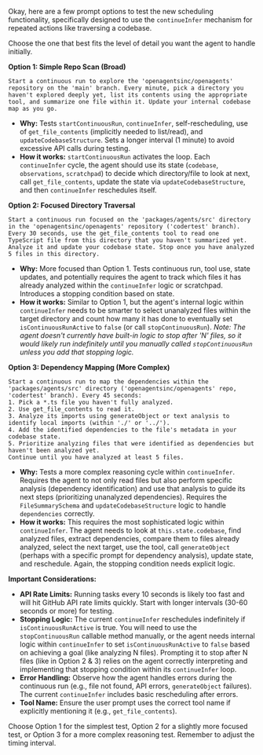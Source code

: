 Okay, here are a few prompt options to test the new scheduling functionality, specifically designed to use the `continueInfer` mechanism for repeated actions like traversing a codebase.

Choose the one that best fits the level of detail you want the agent to handle initially.

**Option 1: Simple Repo Scan (Broad)**

```
Start a continuous run to explore the 'openagentsinc/openagents' repository on the 'main' branch. Every minute, pick a directory you haven't explored deeply yet, list its contents using the appropriate tool, and summarize one file within it. Update your internal codebase map as you go.
```

*   **Why:** Tests `startContinuousRun`, `continueInfer`, self-rescheduling, use of `get_file_contents` (implicitly needed to list/read), and `updateCodebaseStructure`. Sets a longer interval (1 minute) to avoid excessive API calls during testing.
*   **How it works:** `startContinuousRun` activates the loop. Each `continueInfer` cycle, the agent should use its state (`codebase`, `observations`, `scratchpad`) to decide which directory/file to look at next, call `get_file_contents`, update the state via `updateCodebaseStructure`, and then `continueInfer` reschedules itself.

**Option 2: Focused Directory Traversal**

```
Start a continuous run focused on the 'packages/agents/src' directory in the 'openagentsinc/openagents' repository ('codertest' branch). Every 30 seconds, use the get_file_contents tool to read one TypeScript file from this directory that you haven't summarized yet. Analyze it and update your codebase state. Stop once you have analyzed 5 files in this directory.
```

*   **Why:** More focused than Option 1. Tests continuous run, tool use, state updates, and potentially requires the agent to track which files it has already analyzed within the `continueInfer` logic or scratchpad. Introduces a stopping condition based on state.
*   **How it works:** Similar to Option 1, but the agent's internal logic within `continueInfer` needs to be smarter to select unanalyzed files within the target directory and count how many it has done to eventually set `isContinuousRunActive` to `false` (or call `stopContinuousRun`). *Note: The agent doesn't currently have built-in logic to stop after 'N' files, so it would likely run indefinitely until you manually called `stopContinuousRun` unless you add that stopping logic.*

**Option 3: Dependency Mapping (More Complex)**

```
Start a continuous run to map the dependencies within the 'packages/agents/src' directory ('openagentsinc/openagents' repo, 'codertest' branch). Every 45 seconds:
1. Pick a *.ts file you haven't fully analyzed.
2. Use get_file_contents to read it.
3. Analyze its imports using generateObject or text analysis to identify local imports (within './' or '../').
4. Add the identified dependencies to the file's metadata in your codebase state.
5. Prioritize analyzing files that were identified as dependencies but haven't been analyzed yet.
Continue until you have analyzed at least 5 files.
```

*   **Why:** Tests a more complex reasoning cycle within `continueInfer`. Requires the agent to not only read files but also perform specific analysis (dependency identification) and use that analysis to guide its next steps (prioritizing unanalyzed dependencies). Requires the `FileSummarySchema` and `updateCodebaseStructure` logic to handle `dependencies` correctly.
*   **How it works:** This requires the most sophisticated logic within `continueInfer`. The agent needs to look at `this.state.codebase`, find analyzed files, extract dependencies, compare them to files already analyzed, select the next target, use the tool, call `generateObject` (perhaps with a specific prompt for dependency analysis), update state, and reschedule. Again, the stopping condition needs explicit logic.

**Important Considerations:**

*   **API Rate Limits:** Running tasks every 10 seconds is likely too fast and will hit GitHub API rate limits quickly. Start with longer intervals (30-60 seconds or more) for testing.
*   **Stopping Logic:** The current `continueInfer` reschedules indefinitely if `isContinuousRunActive` is true. You will need to use the `stopContinuousRun` callable method manually, or the agent needs internal logic within `continueInfer` to set `isContinuousRunActive` to `false` based on achieving a goal (like analyzing N files). Prompting it to stop after N files (like in Option 2 & 3) relies on the agent correctly interpreting and implementing that stopping condition within its `continueInfer` loop.
*   **Error Handling:** Observe how the agent handles errors during the continuous run (e.g., file not found, API errors, `generateObject` failures). The current `continueInfer` includes basic rescheduling after errors.
*   **Tool Name:** Ensure the user prompt uses the correct tool name if explicitly mentioning it (e.g., `get_file_contents`).

Choose Option 1 for the simplest test, Option 2 for a slightly more focused test, or Option 3 for a more complex reasoning test. Remember to adjust the timing interval.

